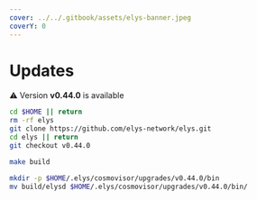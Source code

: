 ```yaml
---
cover: ../../.gitbook/assets/elys-banner.jpeg
coverY: 0
---
```


# Updates

⚠️ Version **v0.44.0** is available

```bash
cd $HOME || return
rm -rf elys
git clone https://github.com/elys-network/elys.git
cd elys || return
git checkout v0.44.0

make build

mkdir -p $HOME/.elys/cosmovisor/upgrades/v0.44.0/bin
mv build/elysd $HOME/.elys/cosmovisor/upgrades/v0.44.0/bin/
```
